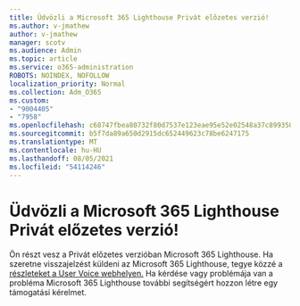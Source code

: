```yaml
---
title: Üdvözli a Microsoft 365 Lighthouse Privát előzetes verzió!
ms.author: v-jmathew
author: v-jmathew
manager: scotv
ms.audience: Admin
ms.topic: article
ms.service: o365-administration
ROBOTS: NOINDEX, NOFOLLOW
localization_priority: Normal
ms.collection: Adm_O365
ms.custom:
- "9004405"
- "7958"
ms.openlocfilehash: c68747fbea80732f80d7537e123eae95e52e02548a37c899350a5d1f9f5cd53d
ms.sourcegitcommit: b5f7da89a650d2915dc652449623c78be6247175
ms.translationtype: MT
ms.contentlocale: hu-HU
ms.lasthandoff: 08/05/2021
ms.locfileid: "54114246"
---
```

# <a name="welcome-to-the-microsoft-365-lighthouse-private-preview"></a>Üdvözli a Microsoft 365 Lighthouse Privát előzetes verzió!

Ön részt vesz a Privát előzetes verzióban Microsoft 365 Lighthouse. Ha szeretne visszajelzést küldeni az Microsoft 365 Lighthouse, tegye közzé a [részleteket a User Voice webhelyen.](https://aka.ms/M365Lighthouseuservoice) Ha kérdése vagy problémája van a probléma Microsoft 365 Lighthouse további segítségért hozzon létre egy támogatási kérelmet.
